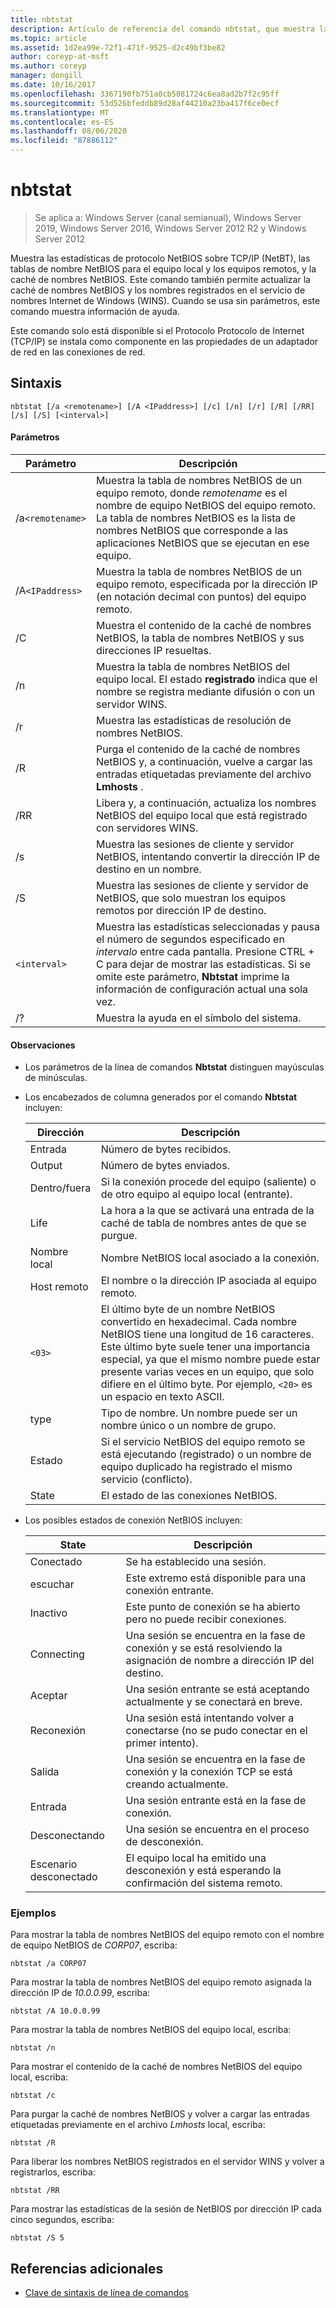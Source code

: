 ```yaml
---
title: nbtstat
description: Artículo de referencia del comando nbtstat, que muestra las estadísticas de protocolo de NetBIOS a través de TCP/IP (NetBT), las tablas de nombre NetBIOS para el equipo local y los equipos remotos, y la caché de nombres NetBIOS.
ms.topic: article
ms.assetid: 1d2ea99e-72f1-471f-9525-d2c49bf3be82
author: coreyp-at-msft
ms.author: coreyp
manager: dongill
ms.date: 10/16/2017
ms.openlocfilehash: 3367190fb751a0cb5081724c6ea8ad2b7f2c95ff
ms.sourcegitcommit: 53d526bfeddb89d28af44210a23ba417f6ce0ecf
ms.translationtype: MT
ms.contentlocale: es-ES
ms.lasthandoff: 08/06/2020
ms.locfileid: "87886112"
---
```

# <a name="nbtstat"></a>nbtstat

> Se aplica a: Windows Server (canal semianual), Windows Server 2019, Windows Server 2016, Windows Server 2012 R2 y Windows Server 2012

Muestra las estadísticas de protocolo NetBIOS sobre TCP/IP (NetBT), las tablas de nombre NetBIOS para el equipo local y los equipos remotos, y la caché de nombres NetBIOS. Este comando también permite actualizar la caché de nombres NetBIOS y los nombres registrados en el servicio de nombres Internet de Windows (WINS). Cuando se usa sin parámetros, este comando muestra información de ayuda.

Este comando solo está disponible si el Protocolo Protocolo de Internet (TCP/IP) se instala como componente en las propiedades de un adaptador de red en las conexiones de red.

## <a name="syntax"></a>Sintaxis

```
nbtstat [/a <remotename>] [/A <IPaddress>] [/c] [/n] [/r] [/R] [/RR] [/s] [/S] [<interval>]
```

#### <a name="parameters"></a>Parámetros

| Parámetro | Descripción |
| --------- | ----------- |
| /a`<remotename>` | Muestra la tabla de nombres NetBIOS de un equipo remoto, donde *remotename* es el nombre de equipo NetBIOS del equipo remoto. La tabla de nombres NetBIOS es la lista de nombres NetBIOS que corresponde a las aplicaciones NetBIOS que se ejecutan en ese equipo. |
| /A`<IPaddress>` | Muestra la tabla de nombres NetBIOS de un equipo remoto, especificada por la dirección IP (en notación decimal con puntos) del equipo remoto. |
| /C | Muestra el contenido de la caché de nombres NetBIOS, la tabla de nombres NetBIOS y sus direcciones IP resueltas. |
| /n | Muestra la tabla de nombres NetBIOS del equipo local. El estado **registrado** indica que el nombre se registra mediante difusión o con un servidor WINS. |
| /r | Muestra las estadísticas de resolución de nombres NetBIOS. |
| /R | Purga el contenido de la caché de nombres NetBIOS y, a continuación, vuelve a cargar las entradas etiquetadas previamente del archivo **Lmhosts** . |
| /RR | Libera y, a continuación, actualiza los nombres NetBIOS del equipo local que está registrado con servidores WINS. |
| /s | Muestra las sesiones de cliente y servidor NetBIOS, intentando convertir la dirección IP de destino en un nombre. |
| /S | Muestra las sesiones de cliente y servidor de NetBIOS, que solo muestran los equipos remotos por dirección IP de destino. |
| `<interval>` | Muestra las estadísticas seleccionadas y pausa el número de segundos especificado en *intervalo* entre cada pantalla. Presione CTRL + C para dejar de mostrar las estadísticas. Si se omite este parámetro, **Nbtstat** imprime la información de configuración actual una sola vez. |
| /? | Muestra la ayuda en el símbolo del sistema. |

#### <a name="remarks"></a>Observaciones

- Los parámetros de la línea de comandos **Nbtstat** distinguen mayúsculas de minúsculas.

- Los encabezados de columna generados por el comando **Nbtstat** incluyen:

    | Dirección | Descripción |
    | ------- | ----------- |
    | Entrada | Número de bytes recibidos. |
    | Output | Número de bytes enviados. |
    | Dentro/fuera | Si la conexión procede del equipo (saliente) o de otro equipo al equipo local (entrante). |
    | Life | La hora a la que se activará una entrada de la caché de tabla de nombres antes de que se purgue. |
    | Nombre local | Nombre NetBIOS local asociado a la conexión. |
    | Host remoto | El nombre o la dirección IP asociada al equipo remoto. |
    | `<03>` | El último byte de un nombre NetBIOS convertido en hexadecimal. Cada nombre NetBIOS tiene una longitud de 16 caracteres. Este último byte suele tener una importancia especial, ya que el mismo nombre puede estar presente varias veces en un equipo, que solo difiere en el último byte. Por ejemplo, `<20>` es un espacio en texto ASCII. |
    | type | Tipo de nombre. Un nombre puede ser un nombre único o un nombre de grupo. |
    | Estado | Si el servicio NetBIOS del equipo remoto se está ejecutando (registrado) o un nombre de equipo duplicado ha registrado el mismo servicio (conflicto). |
    | State | El estado de las conexiones NetBIOS. |

- Los posibles estados de conexión NetBIOS incluyen:

    | State | Descripción |
    | ------- | ----------- |
    | Conectado | Se ha establecido una sesión. |
    | escuchar | Este extremo está disponible para una conexión entrante. |
    | Inactivo | Este punto de conexión se ha abierto pero no puede recibir conexiones. |
    | Connecting | Una sesión se encuentra en la fase de conexión y se está resolviendo la asignación de nombre a dirección IP del destino. |
    | Aceptar | Una sesión entrante se está aceptando actualmente y se conectará en breve. |
    | Reconexión | Una sesión está intentando volver a conectarse (no se pudo conectar en el primer intento). |
    | Salida | Una sesión se encuentra en la fase de conexión y la conexión TCP se está creando actualmente. |
    | Entrada | Una sesión entrante está en la fase de conexión. |
    | Desconectando | Una sesión se encuentra en el proceso de desconexión. |
    | Escenario desconectado | El equipo local ha emitido una desconexión y está esperando la confirmación del sistema remoto. |

### <a name="examples"></a>Ejemplos

Para mostrar la tabla de nombres NetBIOS del equipo remoto con el nombre de equipo NetBIOS de *CORP07*, escriba:

```
nbtstat /a CORP07
```

Para mostrar la tabla de nombres NetBIOS del equipo remoto asignada la dirección IP de *10.0.0.99*, escriba:

```
nbtstat /A 10.0.0.99
```

Para mostrar la tabla de nombres NetBIOS del equipo local, escriba:

```
nbtstat /n
```

Para mostrar el contenido de la caché de nombres NetBIOS del equipo local, escriba:

```
nbtstat /c
```

Para purgar la caché de nombres NetBIOS y volver a cargar las entradas etiquetadas previamente en el archivo *Lmhosts* local, escriba:

```
nbtstat /R
```

Para liberar los nombres NetBIOS registrados en el servidor WINS y volver a registrarlos, escriba:

```
nbtstat /RR
```

Para mostrar las estadísticas de la sesión de NetBIOS por dirección IP cada cinco segundos, escriba:

```
nbtstat /S 5
```

## <a name="additional-references"></a>Referencias adicionales

- [Clave de sintaxis de línea de comandos](command-line-syntax-key.md)

